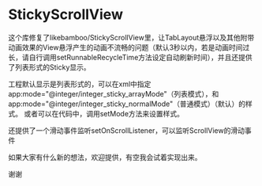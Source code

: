 # StickyScrollView
这个库修复了likebamboo/StickyScrollView里，让TabLayout悬浮以及其他附带动画效果的View悬浮产生的动画不流畅的问题（默认3秒以内，若是动画时间过长，请自行调用setRunnableRecycleTime方法设定自动刷新时间），并且还提供了列表形式的Sticky显示。

工程默认显示是列表形式的，可以在xml中指定  app:mode="@integer/integer_sticky_arrayMode"（列表模式），和app:mode="@integer/integer_sticky_normalMode"（普通模式）（默认）的样式。
或者可以在代码中，调用setMode方法来设置样式。


还提供了一个滑动事件监听setOnScrollListener，可以监听ScrollView的滑动事件


如果大家有什么新的想法，欢迎提供，有空我会试着实现出来。

谢谢
